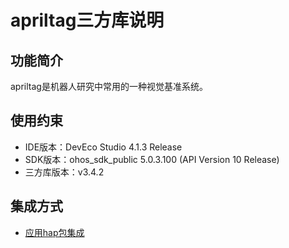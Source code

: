 # apriltag三方库说明
## 功能简介
apriltag是机器人研究中常用的一种视觉基准系统。
## 使用约束
- IDE版本：DevEco Studio 4.1.3 Release
- SDK版本：ohos_sdk_public 5.0.3.100 (API Version 10 Release)
- 三方库版本：v3.4.2

## 集成方式
+ [应用hap包集成](docs/hap_integrate.md)
